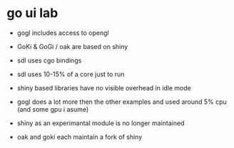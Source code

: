 # go ui lab

- gogl includes access to opengl
- GoKi & GoGi / oak are based on shiny
- sdl uses cgo bindings

- sdl uses 10-15% of a core just to run
- shiny based libraries have no visible overhead in idle mode
- gogl does a lot more then the other examples and used around 5% cpu (and some gpu i asume)
- shiny as an experimantal module is no longer maintained
- oak and goki each maintain a fork of shiny
